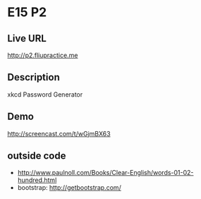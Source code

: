 # E15 P2
## Live URL
<http://p2.fliupractice.me>
## Description
xkcd Password Generator
## Demo
<http://screencast.com/t/wGjmBX63>
## outside code
* http://www.paulnoll.com/Books/Clear-English/words-01-02-hundred.html
* bootstrap: <http://getbootstrap.com/>

